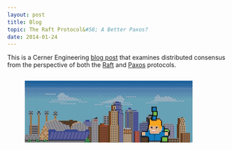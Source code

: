 ```yaml
---
layout: post
title: Blog
topic: The Raft Protocol&#58; A Better Paxos?
date: 2014-01-24
---
```

<div class="content" markdown="1">

This is a Cerner Engineering [blog post](https://engineering.cerner.com/2014/01/the-raft-protocol-a-better-paxos/) that examines distributed consensus from the perspective of both the [Raft](https://raft.github.io) and [Paxos](https://en.wikipedia.org/wiki/Paxos_%28computer_science%29) protocols.

<div class="columns is-mobile is-centered">
    <div class="column is-half">
        <a href="https://engineering.cerner.com/2014/01/the-raft-protocol-a-better-paxos/">
            <figure class="image">
                <img src="/images/cerner-engineering-blog.png"/>
            </figure>
        </a>
    </div>
</div>

</div>
